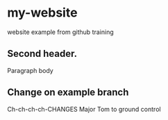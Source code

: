 # my-website
website example from github training

## Second header.
Paragraph body

## Change on example branch
Ch-ch-ch-ch-CHANGES
Major Tom to ground control


